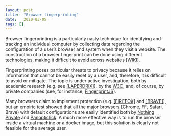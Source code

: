 ```yaml
---
layout: post
title:  "Browser fingerprinting"
date:   2020-03-05
tags: []
---
```


Browser fingerprinting is a particularly nasty technique 
for identifying and tracking an individual computer by collecting data regarding the configuration of a user’s browser and system when they visit a website. The construction of a browser fingerprint can be done using different technologies, making it difficult to avoid across websites [[WIKI]](https://en.wikipedia.org/wiki/Browser_fingerprint).

Fingerprinting poses particular threats to privacy because it relies on information that cannot be easily reset by a user, and, therefore, it is difficult to avoid or mitigate.
The topic is under active investigation, both by academic research (e.g. see [[LAPERDRIX]](https://arxiv.org/abs/1905.01051)), by the [W3C](https://w3c.github.io/fingerprinting-guidance/), and, of course, by private companies (see, for instance, [FingerprintJS](https://fingerprintjs.com/)).

Many browsers claim to implement protection (e.g. [[FIREFOX]](https://blog.mozilla.org/security/2020/01/07/firefox-72-fingerprinting/) and [[BRAVE]](https://brave.com/brave-fingerprinting-and-privacy-budgets/)), but an empiric test showed that all the major browsers (Chrome, FF, Safari, Brave) with default configurations are easily identified both by [Nothing Private](https://www.nothingprivate.ml/) and [Panopticlick](https://panopticlick.eff.org/). A much more effective way is to run the browser inside a virtual machine or a docker image, but this solution is clearly not feasible for the average user.
